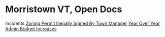 # Morristown VT, Open Docs

Incidents
[Zoning Permit Illegally Signed By Town Manager](re-illegal-permitting-morrisville.md)
[Year Over Year Admin Budget Increases](./docs/Town-Admin-budget-comparisons.pdf)
